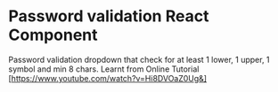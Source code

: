 
# Password validation React Component

Password validation dropdown that check for at least 1 lower, 1 upper, 1 symbol and min 8 chars. 
Learnt from Online Tutorial [https://www.youtube.com/watch?v=Hi8DVOaZ0Ug&]
